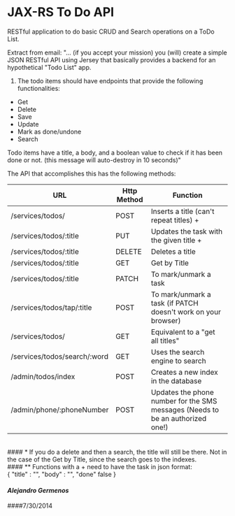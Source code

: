 # JAX-RS To Do API

RESTful application to do basic CRUD and Search operations on a ToDo List.

Extract from email:
"... (if you accept your mission) you (will) create a simple JSON RESTful API using
Jersey that basically provides a backend for an hypothetical "Todo List" app.

 1) The todo items should have endpoints that provide the following functionalities:

 - Get
 - Delete
 - Save
 - Update
 - Mark as done/undone
 - Search

 Todo items have a title, a body, and a boolean value to check if it has been done or not.
 (this message will auto-destroy in 10 seconds)"

The API that accomplishes this has the following methods:

URL | Http Method | Function
--- | --- | ---
/services/todos/ | POST | Inserts a title (can't repeat titles) +
/services/todos/:title | PUT | Updates the task with the given title +
/services/todos/:title | DELETE | Deletes a title
/services/todos/:title | GET | Get by Title
/services/todos/:title | PATCH | To mark/unmark a task
/services/todos/tap/:title | POST | To mark/unmark a task (if PATCH doesn't work on your browser)
/services/todos/ | GET | Equivalent to a "get all titles"
/services/todos/search/:word | GET | Uses the search engine to search
/admin/todos/index | POST | Creates a new index in the database
/admin/phone/:phoneNumber | POST | Updates the phone number for the SMS messages (Needs to be an authorized one!)
<br>
#### * If you do a delete and then a search, the title will still be there. Not in the case of the Get by Title, since the search goes to the indexes.
<br>
#### ** Functions with a + need to have the task in json format:
<br>
        {
            "title" : "",
            "body" : "",
            "done" false
        }

#### *Alejandro Germenos*
####7/30/2014
